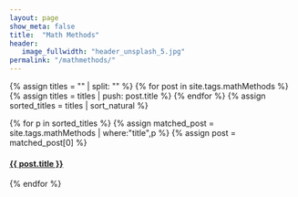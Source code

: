 ```yaml
---
layout: page
show_meta: false
title:  "Math Methods"
header:
   image_fullwidth: "header_unsplash_5.jpg"
permalink: "/mathmethods/"
---
```


{% assign titles = "" | split: "" %}
{% for post in site.tags.mathMethods %}
    {% assign titles = titles | push: post.title %}
{% endfor %}
{% assign sorted_titles = titles | sort_natural %}

<div>
    {% for p in sorted_titles %}
    {% assign matched_post = site.tags.mathMethods | where:"title",p %}
    {% assign post = matched_post[0] %}
    <h4><a href="{{ site.url }}{{ site.baseurl }}{{ post.url }}">{{ post.title }}</a></h4>
    {% endfor %}
</div>


